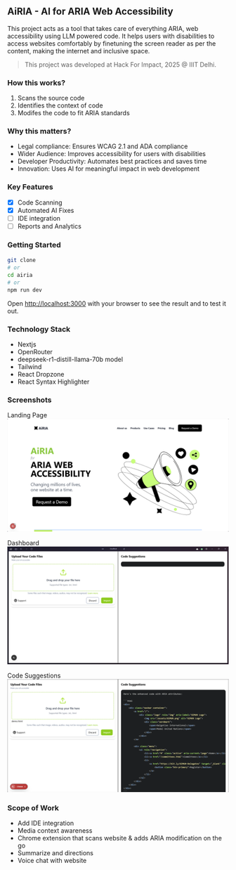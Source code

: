 ## AiRIA - AI for ARIA Web Accessibility

This project acts as a tool that takes care of everything ARIA, web accessibility using LLM powered code. It helps users with disabilities to access websites comfortably by finetuning the screen reader as per the content, making the internet and inclusive space.

> This project was developed at Hack For Impact, 2025 @ IIIT Delhi.

### How this works?

1. Scans the source code
2. Identifies the context of code
3. Modifes the code to fit ARIA standards

### Why this matters?

- Legal compliance: Ensures WCAG 2.1 and ADA compliance
- Wider Audience: Improves accessibility for users with disabilities
- Developer Productivity: Automates best practices and saves time
- Innovation: Uses AI for meaningful impact in web development

### Key Features

- [x] Code Scanning
- [x] Automated AI Fixes
- [ ] IDE integration
- [ ] Reports and Analytics

### Getting Started

```bash
git clone
# or
cd airia
# or
npm run dev
```

Open [http://localhost:3000](http://localhost:3000) with your browser to see the result and to test it out.

### Technology Stack

- Nextjs
- OpenRouter
- deepseek-r1-distill-llama-70b model
- Tailwind
- React Dropzone
- React Syntax Highlighter

### Screenshots

Landing Page
![Landing Page](/public/img-landing.png)

Dashboard
![Dashboard](/public/img-dashboard.png)

Code Suggestions
![Code Suggestions](/public/img-suggestion.png)

### Scope of Work

- Add IDE integration
- Media context awareness
- Chrome extension that scans website & adds ARIA modification on the go
- Summarize and directions
- Voice chat with website
